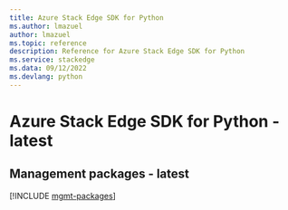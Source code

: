 ```yaml
---
title: Azure Stack Edge SDK for Python
ms.author: lmazuel
author: lmazuel
ms.topic: reference
description: Reference for Azure Stack Edge SDK for Python
ms.service: stackedge
ms.data: 09/12/2022
ms.devlang: python
---
```

# Azure Stack Edge SDK for Python - latest

## Management packages - latest
[!INCLUDE [mgmt-packages](stack-edge-mgmt-index.md)]